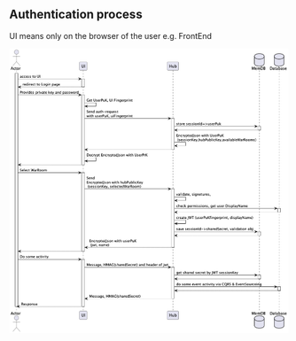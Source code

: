 
## Authentication process
UI means only on the browser of the user e.g. FrontEnd

![Auth process activity](./images/Auth%20Process%20Activity.png)